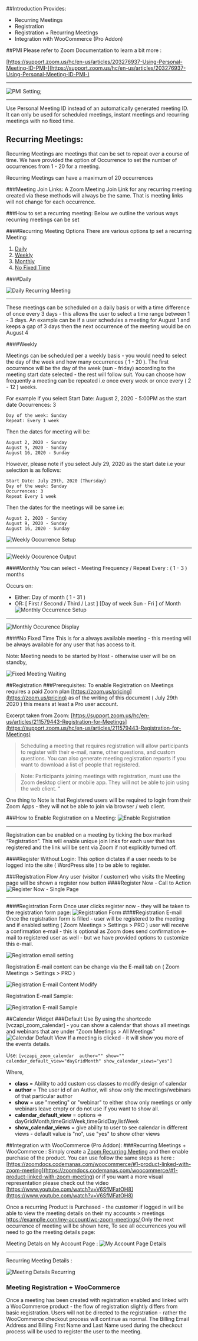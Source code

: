 ##Introduction
Provides:

* Recurring Meetings
* Registration
* Registration + Recurring Meetings
* Integration with WooCommerce (Pro Addon)

##PMI
Please refer to Zoom Documentation to learn a bit more :

[https://support.zoom.us/hc/en-us/articles/203276937-Using-Personal-Meeting-ID-PMI-](https://support.zoom.us/hc/en-us/articles/203276937-Using-Personal-Meeting-ID-PMI-)

---

![PMI Setting](img/zoom-pro/PMI.png);

---
     
Use Personal Meeting ID instead of an automatically generated meeting ID. It can only be used for scheduled meetings, instant meetings and recurring meetings with no fixed time.

## Recurring Meetings:

Recurring Meetings are meetings that can be set to repeat over a course of time.
We have provided the option of Occurrence to set the number of occurrences from 1 - 20 for a meeting.

Recurring Meetings can have a maximum of 20 occurrences

###Meeting Join Links:
A Zoom Meeting Join Link for any recurring meeting created via these methods will always be the same. That is meeting links will not change for each occurrence.

###How to set a recurring meeting:
Below we outline the various ways recurring meetings can be set

####Recurring Meeting Options
There are various options tp set a recurring Meeting:
    
1. [Daily](#daily)
2. [Weekly](#weekly)
3. [Monthly](#monthly)
4. [No Fixed Time](#no-fixed-time)

####Daily   
    
![Daily Recurring Meeting](img/zoom-pro/daily-occurrence.png)

---

These meetings can be scheduled on a daily basis or with a time difference of once every 3 days - this allows the user to select a time range between 1 - 3 days.
An example can be if a user schedules a meeting for August 1 and keeps a gap of 3 days then the next occurrence of the meeting would be on August 4

####Weekly

Meetings can be scheduled per a weekly basis - you would need to select the day of the week and how many occurrences ( 1 - 20 ). The first occurrence will be the day of the week (sun - friday) according to the meeting start date selected  - the rest will follow suit. You can choose how frequently a meeting can be repeated i.e once every week or once every ( 2 - 12 ) weeks. 

For example if you select 
	Start Date: August 2, 2020 - 5:00PM as the start date
Occurrences: 3

	Day of the week: Sunday
	Repeat: Every 1 week
Then the dates for meeting will be:
	
	August 2, 2020 - Sunday
	August 9, 2020 - Sunday
	August 16, 2020 - Sunday
However, please note if you select July 29, 2020 as the start date i.e your selection is as follows:
	
	Start Date: July 29th, 2020 (Thursday)
	Day of the week: Sunday
	Occurrences: 3
	Repeat Every 1 week
Then the dates for the meetings will be same i.e:
	
	August 2, 2020 - Sunday
	August 9, 2020 - Sunday
	August 16, 2020 - Sunday
	
![Weekly Occurrence Setup](img/zoom-pro/weekly-occurrence.png)

---

![Weekly Occurence Output](img/zoom-pro/weekly-meeting-details.png)

####Monthly
You can select -
Meeting Frequency / Repeat Every : ( 1 - 3 ) months

Occurs on: 

* Either: Day of month ( 1 - 31 )
* OR: [ First / Second / Third / Last ] [Day of week Sun - Fri ] of Month 
![Monthly Occurrence Setup](img/zoom-pro/monthly-meeting-admin.png)

---

![Monthly Occurence Display](img/zoom-pro/monthly-meeting-details.png)

####No Fixed Time
This is for a always available meeting - this meeting will be always available for any user that has access to it.

Note: Meeting needs to be started by Host - otherwise user will be on standby,

![Fixed Meeting Waiting](img/zoom-pro/no-fixed-meeting.png)

##Registration
###Prerequisites:
To enable Registration on Meetings requires a paid Zoom plan [https://zoom.us/pricing](https://zoom.us/pricing) as of the writing of this document ( July 29th 2020 ) this means at least a Pro user account.

Excerpt taken from Zoom: [https://support.zoom.us/hc/en-us/articles/211579443-Registration-for-Meetings](https://support.zoom.us/hc/en-us/articles/211579443-Registration-for-Meetings)

>Scheduling a meeting that requires registration will allow participants to register with their e-mail, name, other questions, and custom questions. You can also generate meeting registration reports if you want to download a list of people that registered.

>Note: Participants joining meetings with registration, must use the Zoom desktop client or mobile app. They will not be able to join using the web client. “

One thing to Note is that Registered users will be required to login from their Zoom Apps - they will not be able to join via browser / web client.

###How to Enable Registration on a Meeting:
![Enable Registration](img/zoom-pro/registration-zoom.png)

---
Registration can be enabled on a meeting by ticking the box marked “Registration”. This will enable unique join links for each user that has registered and the link will be sent via Zoom if not explicitly turned off. 

####Register Without Login:
This option dictates if a user needs to be logged into the site ( WordPress site ) to be able to register.


###Registration Flow 
Any user (visitor / customer) who visits the Meeting page will be shown a register now button
####Register Now - Call to Action
![Register Now - Single Page](img/zoom-pro/registratioin-register.png)

---
####Registration Form 
Once user clicks register now - they will be taken to the registration form page:
![Registration Form](img/zoom-pro/registration-form.png)
####Registration E-mail 
Once the registration form is filled - user will be registered to the meeting and if enabled setting ( Zoom Meetings > Settings > PRO ) user will receive a confirmation e-mail - this is optional as Zoom does send confirmation e-mail to registered user as well - but we have provided options to customize this e-mail.

![Registration email setting](img/zoom-pro/zoom-registraion-email--settings.png)

Registration E-mail content can be change via the E-mail tab on ( Zoom Meetings > Settings > PRO )

![Registration E-mail Content Modify](img/zoom-pro/registration-email-content.png)

Registration E-mail Sample:
    
![Registration E-mail Sample](img/zoom-pro/zoom-registered-emaill-sample.png)   

##Calendar Widget
###Default Use
By using the shortcode [vczapi_zoom_calendar] - you can show a calendar that shows all meetings and webinars that are under "Zoom Meetings > All Meetings"
![Calendar Default View](img/zoom-pro/calendar-default.png)
If a meeting is clicked - it will show you more of the events details.

Use: `[vczapi_zoom_calendar  author="" show="" calendar_default_view="dayGridMonth" show_calendar_views="yes"]`

Where,

* **class** = Ability to add custom css classes to modify design of calendar
* **author** = The user id of an Author, will show only the meetings/webinars of that particular author
* **show** = use "meeting" or "webinar" to either show only meetings or only webinars leave empty or do not use if you want to show all.
* **calendar_default_view** = options => dayGridMonth,timeGridWeek,timeGridDay,listWeek
* **show_calendar_views** = give ability to user to see calendar in different views - default value is "no", use "yes" to show other views

##Integration with WooCommerce (Pro Addon):
###Recurring Meetings + WooCommerce :
Simply create a [Zoom Recurring Meeting](#recurring-meetings) and then enable purchase of the product.
You can use follow the same steps as here : 
[https://zoomdocs.codemanas.com/woocommerce/#1-product-linked-with-zoom-meeting](https://zoomdocs.codemanas.com/woocommerce/#1-product-linked-with-zoom-meeting) or if you want a more visual representation please check out the video [https://www.youtube.com/watch?v=V6SfMFatOH8](https://www.youtube.com/watch?v=V6SfMFatOH8)

Once a recurring Product is Purchased - the customer if logged in will be able to view the meeting details on their my accounts > meetings [ https://examplle.com/my-account/wc-zoom-meetings/ ](https://examplle.com/my-account/wc-zoom-meetings/) 
Only the next occurrence of meeting will be shown here,
To see all occurrences you will need to go the meeting details page:

Meeting Detals on My Account Page :
![My Account Page Details](img/zoom-pro/my-account-recurring.png)

---
Recurring Meeting Details :

![Meeting Details Recurring](img/zoom-pro/recurring-meeting-details.png)

### Meeting Registration + WooCommerce

Once a meeting has been created with registration enabled and linked with a WooCommerce product - the flow of registration slightly differs from basic registration. Users will not be directed to the registration - rather the WooCommerce checkout process will continue as normal.
The Billing Email Address and Billing First Name and Last Name used during the checkout process will be used to register the user to the meeting.


